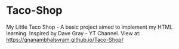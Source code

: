 # Taco-Shop
My Little Taco Shop - A basic project aimed to implement my HTML learning. Inspired by Dave Gray - YT Channel. 
View at: https://gnanambhalsvram.github.io/Taco-Shop/
